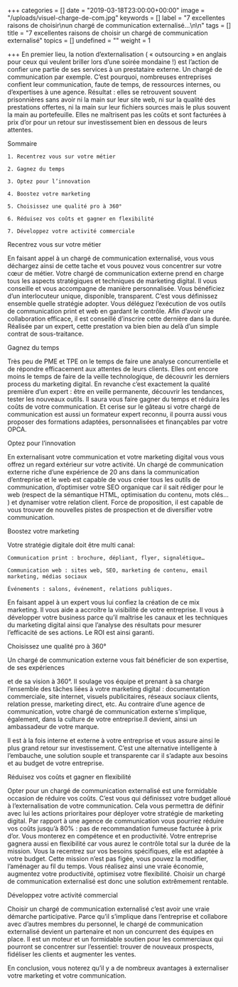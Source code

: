 +++
categories = []
date = "2019-03-18T23:00:00+00:00"
image = "/uploads/visuel-charge-de-com.jpg"
keywords = []
label = "7 excellentes raisons de choisir\nun chargé de communication externalisé...\n\n"
tags = []
title = "7 excellentes raisons de choisir un chargé de communication externalisé"
topics = []
undefined = ""
weight = 1

+++
En premier lieu, la notion d’externalisation ( « outsourcing » en anglais pour ceux qui veulent briller lors d’une soirée mondaine !) est l’action de confier une partie de ses services à un prestataire externe. Un chargé de communication par exemple. C’est pourquoi, nombreuses entreprises confient leur communication, faute de temps, de ressources internes, ou d’expertises à une agence. Résultat : elles se retrouvent souvent prisonnières sans avoir ni la main sur leur site web, ni sur la qualité des prestations offertes, ni la main sur leur fichiers sources mais le plus souvent la main au portefeuille. Elles ne maîtrisent pas les coûts et sont facturées à prix d’or pour un retour sur investissement bien en dessous de leurs attentes.

Sommaire

    1. Recentrez vous sur votre métier

    2. Gagnez du temps

    3. Optez pour l’innovation

    4. Boostez votre marketing

    5. Choisissez une qualité pro à 360°

    6. Réduisez vos coûts et gagner en flexibilité

    7. Développez votre activité commerciale

Recentrez vous sur votre métier

En faisant appel à un chargé de communication externalisé, vous vous déchargez ainsi de cette tache et vous pouvez vous concentrer sur votre cœur de métier. Votre chargé de communication externe prend en charge tous les aspects stratégiques et techniques de marketing digital. Il vous conseille et vous accompagne de manière personnalisée. Vous bénéficiez d’un interlocuteur unique, disponible, transparent. C’est vous définissez ensemble quelle stratégie adopter. Vous déléguez l’exécution de vos outils de communication print et web en gardant le contrôle. Afin d’avoir une collaboration efficace, il est conseillé d’inscrire cette dernière dans la durée. Réalisée par un expert, cette prestation va bien bien au delà d’un simple contrat de sous-traitance.

Gagnez du temps

Très peu de PME et TPE on le temps de faire une analyse concurrentielle et de répondre efficacement aux attentes de leurs clients. Elles ont encore moins le temps de faire de la veille technologique, de découvrir les derniers process du marketing digital. En revanche c’est exactement la qualité première d’un expert : être en veille permanente, découvrir les tendances, tester les nouveaux outils. Il saura vous faire gagner du temps et réduira les coûts de votre communication. Et cerise sur le gâteau si votre chargé de communication est aussi un formateur expert reconnu, il pourra aussi vous proposer des formations adaptées, personnalisées et finançables par votre OPCA.

Optez pour l’innovation

En externalisant votre communication et votre marketing digital vous vous offrez un regard extérieur sur votre activité. Un chargé de communication externe riche d’une expérience de 20 ans dans la communication d’entreprise et le web est capable de vous créer tous les outils de communication, d’optimiser votre SEO organique car il sait rédiger pour le web (respect de la sémantique HTML, optimisation du contenu, mots clés… ) et dynamiser votre relation client. Force de proposition, il est capable de vous trouver de nouvelles pistes de prospection et de diversifier votre communication.

Boostez votre marketing

Votre stratégie digitale doit être multi canal:

    Communication print : brochure, dépliant, flyer, signalétique…

    Communication web : sites web, SEO, marketing de contenu, email marketing, médias sociaux

    Événements : salons, événement, relations publiques.

En faisant appel à un expert vous lui confiez la création de ce mix marketing. Il vous aide a accroître la visibilité de votre entreprise. Il vous à développer votre business parce qu’il maîtrise les canaux et les techniques du marketing digital ainsi que l’analyse des résultats pour mesurer l’efficacité de ses actions. Le ROI est ainsi garanti.

Choisissez une qualité pro à 360°

Un chargé de communication externe vous fait bénéficier de son expertise, de ses expériences

et de sa vision à 360°. Il soulage vos équipe et prenant à sa charge l’ensemble des tâches liées à votre marketing digital : documentation commerciale, site internet, visuels publicitaires, réseaux sociaux clients, relation presse, marketing direct, etc. Au contraire d’une agence de communication, votre chargé de communication externe s’implique, également, dans la culture de votre entreprise.Il devient, ainsi un ambassadeur de votre marque.

Il est à la fois interne et externe à votre entreprise et vous assure ainsi le plus grand retour sur investissement. C’est une alternative intelligente à l’embauche, une solution souple et transparente car il s’adapte aux besoins et au budget de votre entreprise.

Réduisez vos coûts et gagner en flexibilité

Opter pour un chargé de communication externalisé est une formidable occasion de réduire vos coûts. C’est vous qui définissez votre budget alloué à l’externalisation de votre communication. Cela vous permettra de définir avec lui les actions prioritaires pour déployer votre stratégie de marketing digital. Par rapport à une agence de communication vous pourriez réduire vos coûts jusqu’à 80% : pas de recommandation fumeuse facturée à prix d’or. Vous monterez en compétence et en productivité. Votre entreprise gagnera aussi en flexibilité car vous aurez le contrôle total sur la durée de la mission. Vous la recentrez sur vos besoins spécifiques, elle est adaptée à votre budget. Cette mission n’est pas figée, vous pouvez la modifier, l’aménager au fil du temps. Vous réalisez ainsi une vraie économie, augmentez votre productivité, optimisez votre flexibilité. Choisir un chargé de communication externalisé est donc une solution extrêmement rentable.

Développez votre activité commercial

Choisir un chargé de communication externalisé c’est avoir une vraie démarche participative. Parce qu’il s’implique dans l’entreprise et collabore avec d’autres membres du personnel, le chargé de communication externalisé devient un partenaire et non un concurrent des équipes en place. Il est un moteur et un formidable soutien pour les commerciaux qui pourront se concentrer sur l’essentiel: trouver de nouveaux prospects, fidéliser les clients et augmenter les ventes.

En conclusion, vous noterez qu’il y a de nombreux avantages à externaliser votre marketing et votre communication.